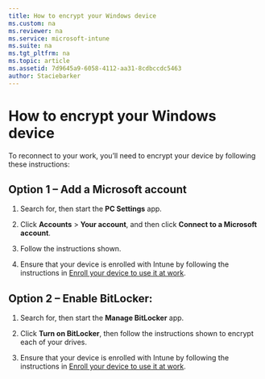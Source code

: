 ```yaml
---
title: How to encrypt your Windows device
ms.custom: na
ms.reviewer: na
ms.service: microsoft-intune
ms.suite: na
ms.tgt_pltfrm: na
ms.topic: article
ms.assetid: 7d9645a9-6058-4112-aa31-8cdbccdc5463
author: Staciebarker
---
```

# How to encrypt your Windows device
To reconnect to your work, you’ll need to encrypt your device by following these instructions:

## Option 1 – Add a Microsoft account

1.  Search for, then start the **PC Settings** app.

2.  Click **Accounts** &gt; **Your account**, and then click **Connect to a Microsoft account**.

3.  Follow the instructions shown.

4.  Ensure that your device is enrolled with Intune by following the instructions in [Enroll your device to use it at work](http://go.microsoft.com/fwlink/?LinkId=519071).

## Option 2 – Enable BitLocker:

1.  Search for, then start the **Manage BitLocker** app.

2.  Click **Turn on BitLocker**, then follow the instructions shown to encrypt each of your drives.

3.  Ensure that your device is enrolled with Intune by following the instructions in [Enroll your device to use it at work](http://go.microsoft.com/fwlink/?LinkId=519071).

